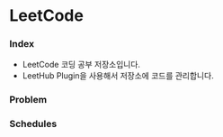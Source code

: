 # LeetCode

### Index
- LeetCode 코딩 공부 저장소입니다.
- LeetHub Plugin을 사용해서 저장소에 코드를 관리합니다.

### Problem

### Schedules
